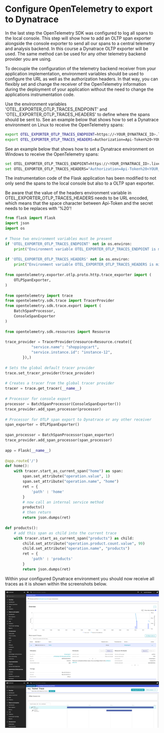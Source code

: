 # Configure OpenTelemetry to export to Dynatrace

In the last step the OpenTelemetry SDK was configured to log all spans to the local console.
This step will show how to add an OLTP span exporter alongside the console exporter to send all
our spans to a central telemetry and analysis backend.
In this course a Dynatrace OLTP exporter will be used. The same method can be used for any other
telemetry backend provider you are using.

To decouple the configuration of the telemetry backend receiver from your application implementation,
environment variables should be used to configure the URL as well as the authorization headers.
In that way, you can flexibly set and change the receiver of the OpenTelemetry information during the
deployment of your application without the need to change the applications instrumentation code.

Use the environment variables 'OTEL_EXPORTER_OTLP_TRACES_ENDPOINT' and 'OTEL_EXPORTER_OTLP_TRACES_HEADERS' to define where the spans should be sent to.
See an example below that shows how to set a Dynatrace environment on Linux to receive the OpenTelemetry spans:

```bash
export OTEL_EXPORTER_OTLP_TRACES_ENDPOINT=https://<YOUR_DYNATRACE_ID>.live.dynatrace.com/api/v2/otlp/v1/traces
export OTEL_EXPORTER_OTLP_TRACES_HEADERS=Authorization=Api-Token%20<YOUR_DYNATRACE_API_TOKEN>
```

See an example below that shows how to set a Dynatrace environment on Windows to receive the OpenTelemetry spans:

```bash
set OTEL_EXPORTER_OTLP_TRACES_ENDPOINT=https://<YOUR_DYNATRACE_ID>.live.dynatrace.com/api/v2/otlp/v1/traces
set OTEL_EXPORTER_OTLP_TRACES_HEADERS="Authorization=Api-Token%20<YOUR_DYNATRACE_API_TOKEN>"
```

The instrumentation code of the Flask application has been modified to not only send the spans to the local
console but also to a OLTP span exporter.

Be aware that the value of the headers environment variable in OTEL_EXPORTER_OTLP_TRACES_HEADERS needs to be URL encoded, which means that the space character between Api-Token and the secret needs to be replaces with '%20'!

```python
from flask import Flask
import json
import os

# Those two environment variables must be present
if 'OTEL_EXPORTER_OTLP_TRACES_ENDPOINT' not in os.environ:
    print("Environment variable OTEL_EXPORTER_OTLP_TRACES_ENDPOINT is missing!")
    
if 'OTEL_EXPORTER_OTLP_TRACES_HEADERS' not in os.environ:
    print("Environment variable OTEL_EXPORTER_OTLP_TRACES_HEADERS is missing!")

from opentelemetry.exporter.otlp.proto.http.trace_exporter import (
    OTLPSpanExporter,
)

from opentelemetry import trace
from opentelemetry.sdk.trace import TracerProvider
from opentelemetry.sdk.trace.export import (
    BatchSpanProcessor,
    ConsoleSpanExporter
)

from opentelemetry.sdk.resources import Resource

trace_provider = TracerProvider(resource=Resource.create({
            "service.name": "shoppingcart",
            "service.instance.id": "instance-12",
        }),)

# Sets the global default tracer provider
trace.set_tracer_provider(trace_provider)

# Creates a tracer from the global tracer provider
tracer = trace.get_tracer(__name__)

# Processor for console export
processor = BatchSpanProcessor(ConsoleSpanExporter())
trace_provider.add_span_processor(processor)

# Processor for OTLP span export to Dynatrace or any other receiver
span_exporter = OTLPSpanExporter()

span_processor = BatchSpanProcessor(span_exporter)
trace_provider.add_span_processor(span_processor)

app = Flask(__name__)

@app.route('/')
def home():
    with tracer.start_as_current_span("home") as span:
        span.set_attribute("operation.value", 1)
        span.set_attribute("operation.name", "home")
        ret = { 
            'path' : 'home'    
        }
        # now call an internal service method
        products()
        # then return
        return json.dumps(ret)

def products():
    # add this span as child into the current trace
    with tracer.start_as_current_span("products") as child:
        child.set_attribute("operation.product.count.value", 99)
        child.set_attribute("operation.name", "products")
        ret = { 
            'path' : 'products'    
        }
        return json.dumps(ret)
```

Within your configured Dynatrace environment you should now receive all traces as it is shown within the screenshots below.

![List of traces in Dynatrace](./screenshots/otel-traces-dynatrace.png)
![OpenTelemetry trace details in Dynatrace](./screenshots/otel-traces-dynatrace-details.png)

